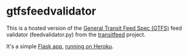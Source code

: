 # gtfsfeedvalidator

This is a hosted version of the [General Transit Feed Spec (GTFS)](https://developers.google.com/transit/gtfs/) feed validator (feedvalidator.py) from the [transitfeed](https://github.com/google/transitfeed/wiki) project.

It's a simple [Flask app](http://flask.pocoo.org/docs/0.10/quickstart/#a-minimal-application
), [running on Heroku](https://devcenter.heroku.com/articles/getting-started-with-python-o).
